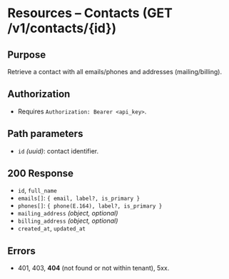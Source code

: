 # Resources – Contacts (GET /v1/contacts/{id})

## Purpose
Retrieve a contact with all emails/phones and addresses (mailing/billing).

## Authorization
- Requires `Authorization: Bearer <api_key>`.

## Path parameters
- `id` *(uuid)*: contact identifier.

## 200 Response
- `id`, `full_name`
- `emails[]`: `{ email, label?, is_primary }`
- `phones[]`: `{ phone(E.164), label?, is_primary }`
- `mailing_address` *(object, optional)*
- `billing_address` *(object, optional)*
- `created_at`, `updated_at`

## Errors
- 401, 403, **404** (not found or not within tenant), 5xx.